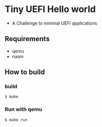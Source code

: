 # Tiny UEFI Hello world

- A Challenge to minimal UEFI applications

## Requirements

- qemu
- nasm

## How to build

### build

```
$ make
```

### Run with qemu

```
$ make run
```
